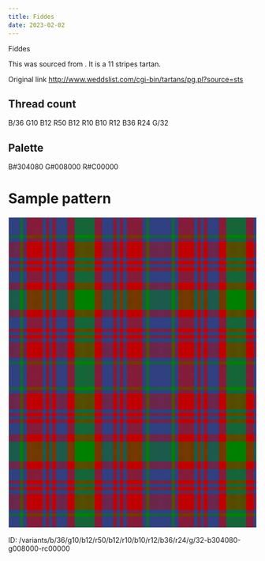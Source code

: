 ```yaml
---
title: Fiddes
date: 2023-02-02
---
```

Fiddes

This was sourced from <no value>.  It is a 11 stripes tartan.

Original link http://www.weddslist.com/cgi-bin/tartans/pg.pl?source=sts

## Thread count
B/36 G10 B12 R50 B12 R10 B10 R12 B36 R24 G/32

## Palette
B#304080 G#008000 R#C00000

# Sample pattern

![Tartan detail](tartan.png "B/36 G10 B12 R50 B12 R10 B10 R12 B36 R24 G/32 tartan")

ID: /variants/b/36/g10/b12/r50/b12/r10/b10/r12/b36/r24/g/32-b304080-g008000-rc00000
